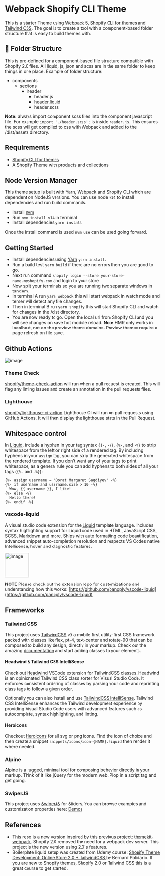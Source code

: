 # Webpack Shopify CLI Theme
This is a starter Theme using [Webpack 5](https://webpack.js.org/), [Shopify CLI for themes](https://shopify.dev/themes/tools/cli) and [Tailwind CSS](https://tailwindcss.com/). The goal is to create a tool with a component-based folder structure that is easy to build themes with.

## 📁 Folder Structure
This is pre-defined for a component-based file structure compatible with Shopify 2.0 files. All liquid, js, json and scss are in the same folder to keep things in one place.
Example of folder structure:
* components
    * sections
        * header
            - header.js
            - header.liquid
            - header.scss

**Note:** always import component scss files into the component javascript file. For example `import './header.scss';` is inside `header.js`. This ensures the scss will get compiled to css with Webpack and added to the /dist/assets directory.

## Requirements
- [Shopify CLI for themes](https://shopify.dev/themes/tools/cli/getting-started)
- A Shopify Theme with products and collections

## Node Version Manager
This theme setup is built with Yarn, Webpack and Shopify CLI which are dependent on NodeJS versions.
You can use node `v14` to install dependencies and run build commands.
- Install [nvm](http://npm.github.io/installation-setup-docs/installing/using-a-node-version-manager.html)
- Run `nvm install v14` in terminal
- Install dependencies `yarn install`

Once the install command is used `nvm use` can be used going forward.

## Getting Started
- Install dependencies using [Yarn](https://yarnpkg.com/) `yarn install`.
- Run a build test `yarn build` if there are no errors then you are good to go.
- Next run command `shopify login --store your-store-name.myshopify.com` and login to your store
- Now split your terminals so you are running two separate windows in tandem.
- In terminal A run `yarn webpack` this will start webpack in watch mode and terser will detect any file changes.
- Then in terminal B run `yarn shopify` this will start Shopify CLI and watch for changes in the /dist directory.
- You are now ready to go. Open the local url from Shopify CLI and you will see changes on save hot module reload. **Note** HMR only works in localhost, not on the preview theme domains. Preview themes require a page refresh on file save.

## Github Actions
![image](https://user-images.githubusercontent.com/29803478/171331857-0c685ed1-8f31-4da8-8f3b-91f4e573ffd8.png)

### Theme Check
[shopify/theme-check-action](https://github.com/Shopify/theme-check-action) will run when a pull request is created. This will flag any linting issues and create an annotation in the pull requests files.

### Lighthouse
[shopify/lighthouse-ci-action](https://github.com/Shopify/lighthouse-ci-action) Lighthouse CI will run on pull requests using GitHub Actions. It will then display the lighthouse stats in the Pull Request.

## Whitespace control
In [Liquid](https://shopify.github.io/liquid/basics/whitespace/), include a hyphen in your tag syntax `{{-`, `-}}`, `{%-`, and `-%}` to strip whitespace from the left or right side of a rendered tag.
By including hyphens in your `assign` tag, you can strip the generated whitespace from the rendered template.
If you don’t want any of your tags to print whitespace, as a general rule you can add hyphens to both sides of all your tags (`{%-` and `-%}`):
```liquid
{%- assign username = "Borat Margaret Sagdiyev" -%}
{%- if username and username.size > 10 -%}
  Wow, {{ username }}, I like!
{%- else -%}
  Hello there!
{%- endif -%}
```
### vscode-liquid
A visual studio code extension for the [Liquid](https://shopify.github.io/liquid/) template language. Includes syntax highlighting support for Liquid code used in HTML, JavaScript CSS, SCSS, Markdown and more. Ships with auto formatting code beautification, advanced snippet auto-completion resolution and respects VS Codes native Intellisense, hover and diagnostic features.

<img width="78" alt="image" src="https://user-images.githubusercontent.com/29803478/171333038-96cd867d-05ba-4df0-b091-0a801662b31b.png">

**NOTE** Please check out the extension repo for customizations and understanding how this works: [https://github.com/panoply/vscode-liquid](https://github.com/panoply/vscode-liquid)

## Frameworks
### Tailwind CSS
This project uses [TailwindCSS](https://tailwindcss.com/) `v3` a mobile first utility-first CSS framework packed with classes like flex, pt-4, text-center and rotate-90 that can be composed to build any design, directly in your markup. Check out the amazing [documentation](https://tailwindcss.com/docs) and start adding classes to your elements.

#### Headwind & Tailwind CSS IntelliSense
Check out [Headwind](https://marketplace.visualstudio.com/items?itemName=heybourn.headwind) VSCode extension for TailwindCSS classes. Headwind is an opinionated Tailwind CSS class sorter for Visual Studio Code. It enforces consistent ordering of classes by parsing your code and reprinting class tags to follow a given order.

Optionally you can also install and use [TailwindCSS IntelliSense](https://github.com/tailwindlabs/tailwindcss-intellisense). Tailwind CSS IntelliSense enhances the Tailwind development experience by providing Visual Studio Code users with advanced features such as autocomplete, syntax highlighting, and linting.

#### Heroicons
Checkout [Heroicons](https://heroicons.com/) for all svg or png icons. Find the icon of choice and then create a snippet `snippets/icons/icon-{NAME}.liquid` then render it where needed.

### Alpine
[Alpine](https://alpinejs.dev/) is a rugged, minimal tool for composing behavior directly in your markup. Think of it like jQuery for the modern web. Plop in a script tag and get going.

### SwiperJS
This project uses [SwiperJS](https://swiperjs.com/) for Sliders. You can browse examples and customization properties here: [Demos](https://swiperjs.com/demos)

## References
- This repo is a new version inspired by this previous project: [themekit-webpack](https://github.com/3daddict/themekit-webpack). Shopify 2.0 removed the need for a webpack dev server. This project is the new version using 2.0's features.
- Boilerplate liquid setup was created from Udemy course: [Shopify Theme Development: Online Store 2.0 + TailwindCSS
](https://www.udemy.com/course/shopify-theme-development-tailwindcss) by Bernard Polidario. If you are new to Shopify themes, Shopify 2.0 or Tailwind CSS this is a great course to get started.

<!-- 
https://experimental-theme.myshopify.com/admin
shopify@grazitti.com
shopify/grazitti@271
rohit_grazitti (710865)
 -->